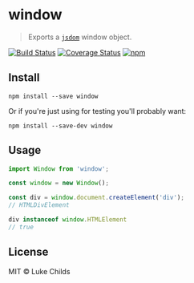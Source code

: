 # window

> Exports a [`jsdom`](https://github.com/tmpvar/jsdom) window object.

[![Build Status](https://travis-ci.org/lukechilds/window.svg?branch=master)](https://travis-ci.org/lukechilds/window) [![Coverage Status](https://coveralls.io/repos/github/lukechilds/window/badge.svg?branch=master)](https://coveralls.io/github/lukechilds/window?branch=master) [![npm](https://img.shields.io/npm/dm/window.svg)](https://www.npmjs.com/package/window)

## Install

```shell
npm install --save window
```

Or if you're just using for testing you'll probably want:

```shell
npm install --save-dev window
```

## Usage

```js
import Window from 'window';

const window = new Window();

const div = window.document.createElement('div');
// HTMLDivElement

div instanceof window.HTMLElement
// true
```

## License

MIT © Luke Childs
